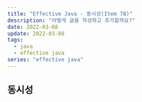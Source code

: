 ```yaml
---
title: "Effective Java - 동시성(Item 78)"
description: "어떻게 글을 작성하고 추가할까요?"
date: 2022-03-08
update: 2022-03-08
tags:
  - java
  - effective java
series: "effective java"
---
```


## 동시성
